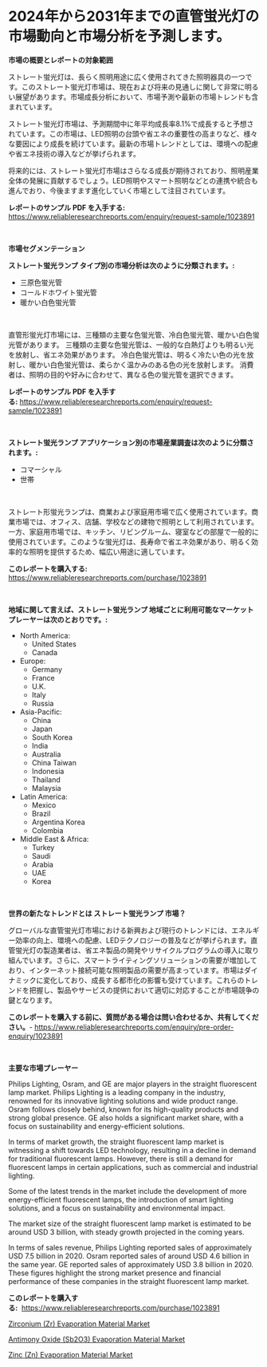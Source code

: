 <p><h1>2024年から2031年までの直管蛍光灯の市場動向と市場分析を予測します。</h1></p><p><strong>市場の概要とレポートの対象範囲</strong></p>
<p><p>ストレート蛍光灯は、長らく照明用途に広く使用されてきた照明器具の一つです。このストレート蛍光灯市場は、現在および将来の見通しに関して非常に明るい展望があります。市場成長分析において、市場予測や最新の市場トレンドも含まれています。</p><p>ストレート蛍光灯市場は、予測期間中に年平均成長率8.1%で成長すると予想されています。この市場は、LED照明の台頭や省エネの重要性の高まりなど、様々な要因により成長を続けています。最新の市場トレンドとしては、環境への配慮や省エネ技術の導入などが挙げられます。</p><p>将来的には、ストレート蛍光灯市場はさらなる成長が期待されており、照明産業全体の発展に貢献するでしょう。LED照明やスマート照明などとの連携や統合も進んでおり、今後ますます進化していく市場として注目されています。</p></p>
<p><strong>レポートのサンプル PDF を入手する:</strong> <a href="https://www.reliableresearchreports.com/enquiry/request-sample/1023891">https://www.reliableresearchreports.com/enquiry/request-sample/1023891</a></p>
<p>&nbsp;</p>
<p><strong>市場セグメンテーション</strong></p>
<p><strong>ストレート蛍光ランプ タイプ別の市場分析は次のように分類されます。:</strong></p>
<p><ul><li>三原色蛍光管</li><li>コールドホワイト蛍光管</li><li>暖かい白色蛍光管</li></ul></p>
<p>&nbsp;</p>
<p><p>直管形蛍光灯市場には、三種類の主要な色蛍光管、冷白色蛍光管、暖かい白色蛍光管があります。 三種類の主要な色蛍光管は、一般的な白熱灯よりも明るい光を放射し、省エネ効果があります。 冷白色蛍光管は、明るく冷たい色の光を放射し、暖かい白色蛍光管は、柔らかく温かみのある色の光を放射します。 消費者は、照明の目的や好みに合わせて、異なる色の蛍光管を選択できます。</p></p>
<p><strong>レポートのサンプル PDF を入手する:</strong>&nbsp;<a href="https://www.reliableresearchreports.com/enquiry/request-sample/1023891">https://www.reliableresearchreports.com/enquiry/request-sample/1023891</a></p>
<p>&nbsp;</p>
<p><strong> ストレート蛍光ランプ アプリケーション別の市場産業調査は次のように分類されます。:</strong></p>
<p><ul><li>コマーシャル</li><li>世帯</li></ul></p>
<p>&nbsp;</p>
<p><p>ストレート形蛍光ランプは、商業および家庭用市場で広く使用されています。商業市場では、オフィス、店舗、学校などの建物で照明として利用されています。一方、家庭用市場では、キッチン、リビングルーム、寝室などの部屋で一般的に使用されています。このような蛍光灯は、長寿命で省エネ効果があり、明るく効率的な照明を提供するため、幅広い用途に適しています。</p></p>
<p><strong>このレポートを購入する:</strong>&nbsp; <a href="https://www.reliableresearchreports.com/purchase/1023891">https://www.reliableresearchreports.com/purchase/1023891</a></p>
<p>&nbsp;</p>
<p><strong>地域に関して言えば、ストレート蛍光ランプ 地域ごとに利用可能なマーケットプレーヤーは次のとおりです。:</strong></p>
<p><ul>
    <li>
        North America:
        <ul>
            <li>United States</li>
            <li>Canada</li>
        </ul>
    </li>
    <li>
        Europe:
        <ul>
            <li>Germany</li>
            <li>France</li>
            <li>U.K.</li>
            <li>Italy</li>
            <li>Russia</li>
        </ul>
    </li>
    <li>
        Asia-Pacific:
        <ul>
            <li>China</li>
            <li>Japan</li>
            <li>South Korea</li>
            <li>India</li>
            <li>Australia</li>
            <li>China Taiwan</li>
            <li>Indonesia</li>
            <li>Thailand</li>
            <li>Malaysia</li>
        </ul>
    </li>
    <li>
        Latin America:
        <ul>
            <li>Mexico</li>
            <li>Brazil</li>
            <li>Argentina Korea</li>
            <li>Colombia</li>
        </ul>
    </li>
    <li>
        Middle East & Africa:
        <ul>
            <li>Turkey</li>
            <li>Saudi</li>
            <li>Arabia</li>
            <li>UAE</li>
            <li>Korea</li>
        </ul>
    </li>
    </ul></p>
<p>&nbsp;</p>
<p><strong>世界の新たなトレンドとは ストレート蛍光ランプ 市場？</strong></p>
<p><p>グローバルな直管蛍光灯市場における新興および現行のトレンドには、エネルギー効率の向上、環境への配慮、LEDテクノロジーの普及などが挙げられます。直管蛍光灯の製造業者は、省エネ製品の開発やリサイクルプログラムの導入に取り組んでいます。さらに、スマートライティングソリューションの需要が増加しており、インターネット接続可能な照明製品の需要が高まっています。市場はダイナミックに変化しており、成長する都市化の影響も受けています。これらのトレンドを把握し、製品やサービスの提供において適切に対応することが市場競争の鍵となります。</p></p>
<p><strong>このレポートを購入する前に、質問がある場合は問い合わせるか、共有してください。</strong>- <a href="https://www.reliableresearchreports.com/enquiry/pre-order-enquiry/1023891">https://www.reliableresearchreports.com/enquiry/pre-order-enquiry/1023891</a></p>
<p>&nbsp;</p>
<p><strong>主要な市場プレーヤー</strong></p>
<p><p>Philips Lighting, Osram, and GE are major players in the straight fluorescent lamp market. Philips Lighting is a leading company in the industry, renowned for its innovative lighting solutions and wide product range. Osram follows closely behind, known for its high-quality products and strong global presence. GE also holds a significant market share, with a focus on sustainability and energy-efficient solutions.</p><p>In terms of market growth, the straight fluorescent lamp market is witnessing a shift towards LED technology, resulting in a decline in demand for traditional fluorescent lamps. However, there is still a demand for fluorescent lamps in certain applications, such as commercial and industrial lighting.</p><p>Some of the latest trends in the market include the development of more energy-efficient fluorescent lamps, the introduction of smart lighting solutions, and a focus on sustainability and environmental impact.</p><p>The market size of the straight fluorescent lamp market is estimated to be around USD 3 billion, with steady growth projected in the coming years.</p><p>In terms of sales revenue, Philips Lighting reported sales of approximately USD 7.5 billion in 2020. Osram reported sales of around USD 4.6 billion in the same year. GE reported sales of approximately USD 3.8 billion in 2020. These figures highlight the strong market presence and financial performance of these companies in the straight fluorescent lamp market.</p></p>
<p><strong>このレポートを購入する:</strong>&nbsp;&nbsp;<a href="https://www.reliableresearchreports.com/purchase/1023891">https://www.reliableresearchreports.com/purchase/1023891</a></p>
<p><p><a href="https://github.com/arionmp/Market-Research-Report-List-2/blob/main/zirconium-zr-evaporation-material-market.md">Zirconium (Zr) Evaporation Material Market</a></p><p><a href="https://github.com/pgtimber/Market-Research-Report-List-1/blob/main/antimony-oxide-sb2o3-evaporation-material-market.md">Antimony Oxide (Sb2O3) Evaporation Material Market</a></p><p><a href="https://github.com/markusgodoy/Market-Research-Report-List-2/blob/main/zinc-zn-evaporation-material-market.md">Zinc (Zn) Evaporation Material Market</a></p></p>